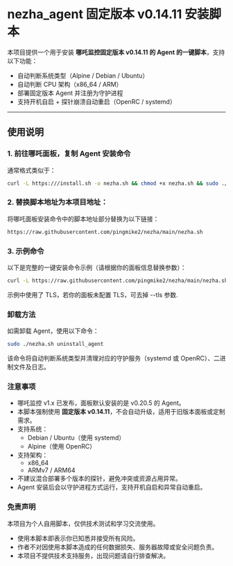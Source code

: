 # nezha_agent 固定版本 v0.14.11 安装脚本

本项目提供一个用于安装 **哪吒监控固定版本 v0.14.11 的 Agent 的一键脚本**，支持以下功能：

- 自动判断系统类型（Alpine / Debian / Ubuntu）
- 自动判断 CPU 架构（x86_64 / ARM）
- 部署固定版本 Agent 并注册为守护进程
- 支持开机自启 + 探针崩溃自动重启（OpenRC / systemd）

---

## 使用说明

### 1. 前往哪吒面板，复制 Agent 安装命令

通常格式类似于：

```bash
curl -L https:///install.sh -o nezha.sh && chmod +x nezha.sh && sudo ./nezha.sh install_agent <面板地址> <端口> <密钥> --tls
```

### 2. 替换脚本地址为本项目地址：

将哪吒面板安装命令中的脚本地址部分替换为以下链接：

```bash
https://raw.githubusercontent.com/pingmike2/nezha/main/nezha.sh
```

### 3. 示例命令

以下是完整的一键安装命令示例（请根据你的面板信息替换参数）：

```bash
curl -L https://raw.githubusercontent.com/pingmike2/nezha/main/nezha.sh -o nezha.sh && chmod +x nezha.sh && sudo ./nezha.sh install_agent nezha.xxxx.nyc.mn 443 hZzhvVnS4JuecsZ --tls
```

示例中使用了 TLS，若你的面板未配置 TLS，可去掉 --tls 参数.


### 卸载方法

如需卸载 Agent，使用以下命令：

```bash
sudo ./nezha.sh uninstall_agent
```

该命令将自动判断系统类型并清理对应的守护服务（systemd 或 OpenRC）、二进制文件及日志。

### 注意事项

- 哪吒监控 v1.x 已发布，面板默认安装的是 v0.20.5 的 Agent。
- 本脚本强制使用 **固定版本 v0.14.11**，不会自动升级，适用于旧版本面板或定制需求。
- 支持系统：
  - Debian / Ubuntu（使用 systemd）
  - Alpine（使用 OpenRC）
- 支持架构：
  - x86_64
  - ARMv7 / ARM64
- 不建议混合部署多个版本的探针，避免冲突或资源占用异常。
- Agent 安装后会以守护进程方式运行，支持开机自启和异常自动重启。


### 免责声明

本项目为个人自用脚本，仅供技术测试和学习交流使用。

- 使用本脚本即表示你已知悉并接受所有风险。
- 作者不对因使用本脚本造成的任何数据损失、服务器故障或安全问题负责。
- 本项目不提供技术支持服务，出现问题请自行排查解决。
